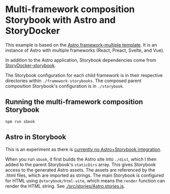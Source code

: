 # Multi-framework composition Storybook with Astro and StoryDocker

This example is based on the [Astro framework-multiple template](https://github.com/withastro/astro/tree/latest/examples/framework-multiple). It is an instance of Astro with multiple frameworks (React, Preact, Svelte, and Vue).

In addition to the Astro application, Storybook dependencies come from [StoryDocker-storybook](https://www.npmjs.com/package/storydocker-storybook). 

The Storybook configuration for each child framework is in their respective directories within `./framework-storybooks`.  The composed parent composition Storybook's configuration is in `./storybook`.

## Running the multi-framework composition Storybook

`npm run sbook`

## Astro in Storybook

This is an experiment as there is [currently no Astro+Storybook integration](https://github.com/storybookjs/storybook/issues/18356).

When you run `sbook`, it first builds the Astro site into `./dist`, which I then added to the parent Storybook's `staticDirs` array. This gives Storybook access to the generated Astro assets. The assets are referenced by the .html files, which are imported as strings. The main Storybook is configured for HTML using `@storybook/html-vite`, which means the `render` function can render the HTML string. See [./src/stories/Astro.stories.js](./src/stories/Astro.stories.js).

<!--

[![Open in StackBlitz](https://developer.stackblitz.com/img/open_in_stackblitz.svg)](https://stackblitz.com/github/storydocker/storydocker-examples/tree/main/experimental/astro-framework-multiple)
[![Open with CodeSandbox](https://assets.codesandbox.io/github/button-edit-lime.svg)](https://codesandbox.io/p/sandbox/github/storydocker/storydocker-examples/tree/main/experimental/astro-framework-multiple)
[![Open in GitHub Codespaces](https://github.com/codespaces/badge.svg)](https://codespaces.new/storydocker/storydocker-examples?devcontainer_path=.devcontainer/astro-framework-multiple/devcontainer.json)

-->